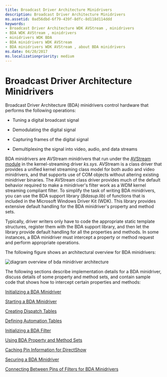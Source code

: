```yaml
---
title: Broadcast Driver Architecture Minidrivers
description: Broadcast Driver Architecture Minidrivers
ms.assetid: 0ad56dbd-6f79-439f-8dfc-8d118d114ddd
keywords:
- Broadcast Driver Architecture WDK AVStream , minidrivers
- BDA WDK AVStream , minidrivers
- minidrivers WDK BDA
- BDA minidrivers WDK AVStream
- BDA minidrivers WDK AVStream , about BDA minidrivers
ms.date: 04/20/2017
ms.localizationpriority: medium
---
```


# Broadcast Driver Architecture Minidrivers





Broadcast Driver Architecture (BDA) minidrivers control hardware that performs the following operations:

-   Tuning a digital broadcast signal

-   Demodulating the digital signal

-   Capturing frames of the digital signal

-   Demultiplexing the signal into video, audio, and data streams

BDA minidrivers are AVStream minidrivers that run under the [AVStream module](avstream-overview.md) in the kernel-streaming driver *ks.sys*. AVStream is a class driver that provides a unified kernel streaming class model for both audio and video minidrivers, and that supports use of COM objects without altering existing minidriver binaries. The AVStream class driver provides much of the default behavior required to make a minidriver's filter work as a WDM kernel streaming compliant filter. To simplify the task of writing BDA minidrivers, you can use the BDA support library (*Bdasup.lib*) of functions that is included in the Microsoft Windows Driver Kit (WDK). This library provides extensive default handling for the BDA minidriver's property and method sets.

Typically, driver writers only have to code the appropriate static template structures, register them with the BDA support library, and then let the library provide default handling for all the properties and methods. In some instances, a BDA minidriver must intercept a property or method request and perform appropriate operations.

The following figure shows an architectural overview for BDA minidrivers:

![diagram overview of bda minidriver architecture](images/bdaarch.png)

The following sections describe implementation details for a BDA minidriver, discuss details of some property and method sets, and contain sample code that shows how to intercept certain properties and methods:

[Initializing a BDA Minidriver](initializing-a-bda-minidriver.md)

[Starting a BDA Minidriver](starting-a-bda-minidriver.md)

[Creating Dispatch Tables](creating-dispatch-tables.md)

[Defining Automation Tables](defining-automation-tables.md)

[Initializing a BDA Filter](initializing-a-bda-filter.md)

[Using BDA Property and Method Sets](using-bda-property-and-method-sets.md)

[Caching Pin Information for DirectShow](caching-pin-information-for-directshow.md)

[Securing a BDA Minidriver](securing-a-bda-minidriver.md)

[Connecting Between Pins of Filters for BDA Minidrivers](connecting-between-pins-of-filters-for-bda-minidrivers.md)

 

 




